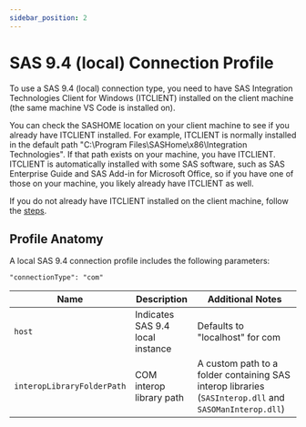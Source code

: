 ```yaml
---
sidebar_position: 2
---
```


# SAS 9.4 (local) Connection Profile

To use a SAS 9.4 (local) connection type, you need to have SAS Integration Technologies Client for Windows (ITCLIENT) installed on the client machine (the same machine VS Code is installed on).

You can check the SASHOME location on your client machine to see if you already have ITCLIENT installed. For example, ITCLIENT is normally installed in the default path "C:\Program Files\SASHome\x86\Integration Technologies". If that path exists on your machine, you have ITCLIENT. ITCLIENT is automatically installed with some SAS software, such as SAS Enterprise Guide and SAS Add-in for Microsoft Office, so if you have one of those on your machine, you likely already have ITCLIENT as well.

If you do not already have ITCLIENT installed on the client machine, follow the [steps](./sas9iom.md#steps-to-install-itclient).

## Profile Anatomy

A local SAS 9.4 connection profile includes the following parameters:

`"connectionType": "com"`

| Name                       | Description                      | Additional Notes                                                                                       |
| -------------------------- | -------------------------------- | ------------------------------------------------------------------------------------------------------ |
| `host`                     | Indicates SAS 9.4 local instance | Defaults to "localhost" for com                                                                        |
| `interopLibraryFolderPath` | COM interop library path         | A custom path to a folder containing SAS interop libraries (`SASInterop.dll` and `SASOManInterop.dll`) |
